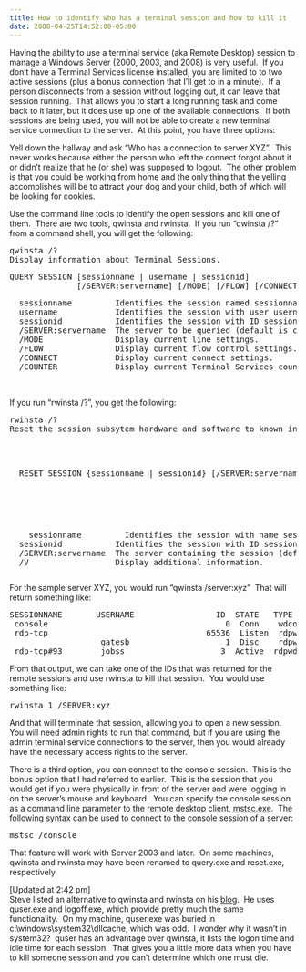 ```yaml
---
title: How to identify who has a terminal session and how to kill it
date: 2008-04-25T14:52:00-05:00
---
```

Having the ability to use a terminal service (aka Remote Desktop) session to manage a Windows Server (2000, 2003, and 2008) is very useful.  If you don&#8217;t have a Terminal Services license installed, you are limited to to two active sessions (plus a bonus connection that I&#8217;ll get to in a minute).  If a person disconnects from a session without logging out, it can leave that session running.  That allows you to start a long running task and come back to it later, but it does use up one of the available connections.  If both sessions are being used, you will not be able to create a new terminal service connection to the server.  At this point, you have three options:

Yell down the hallway and ask &#8220;Who has a connection to server XYZ&#8221;.  This never works because either the person who left the connect forgot about it or didn&#8217;t realize that he (or she) was supposed to logout.  The other problem is that you could be working from home and the only thing that the yelling accomplishes will be to attract your dog and your child, both of which will be looking for cookies.

Use the command line tools to identify the open sessions and kill one of them.  There are two tools, qwinsta and rwinsta.  If you run &#8220;qwinsta /?&#8221; from a command shell, you will get the following:</p> 

<pre>qwinsta /?<br />Display information about Terminal Sessions.</pre>

<pre>QUERY SESSION [sessionname | username | sessionid]<br />              [/SERVER:servername] [/MODE] [/FLOW] [/CONNECT] [/COUNTER]</pre>

<pre>  sessionname         Identifies the session named sessionname.<br />  username            Identifies the session with user username.<br />  sessionid           Identifies the session with ID sessionid.<br />  /SERVER:servername  The server to be queried (default is current).<br />  /MODE               Display current line settings.<br />  /FLOW               Display current flow control settings.<br />  /CONNECT            Display current connect settings.<br />  /COUNTER            Display current Terminal Services counters information.<br /><br />                                 </pre>





If you run &#8220;rwinsta /?&#8221;, you get the following:



<pre>rwinsta /?<br />Reset the session subsytem hardware and software to known initial values. <br />

<p>
  RESET SESSION {sessionname | sessionid} [/SERVER:servername] [/V] <br />
</p>

<p>
    sessionname         Identifies the session with name sessionname.<br />  sessionid           Identifies the session with ID sessionid.<br />  /SERVER:servername  The server containing the session (default is current).<br />  /V                  Display additional information.
</p></pre>





For the sample server XYZ, you would run &#8220;qwinsta /server:xyz&#8221;  That will return something like:



<pre>SESSIONNAME       USERNAME                 ID  STATE   TYPE        DEVICE<br /> console                                     0  Conn    wdcon<br /> rdp-tcp                                 65536  Listen  rdpwd<br />                   gatesb                    1  Disc    rdpwd<br /> rdp-tcp#93        jobss                    3  Active  rdpwd</pre>





From that output, we can take one of the IDs that was returned for the remote sessions and use rwinsta to kill that session.  You would use something like:



<pre>rwinsta 1 /SERVER:xyz</pre>





And that will terminate that session, allowing you to open a new session.  You will need admin rights to run that command, but if you are using the admin terminal service connections to the server, then you would already have the necessary access rights to the server. 



There is a third option, you can connect to the console session.  This is the bonus option that I had referred to earlier.  This is the session that you would get if you were physically in front of the server and were logging in on the server&#8217;s mouse and keyboard.  You can specify the console session as a command line parameter to the remote desktop client, [mstsc.exe](http://technet2.microsoft.com/windowsserver/en/library/f47ce263-f72e-469d-bf14-6605b7f4cce51033.mspx?mfr=true "Creates connections to terminal servers or other remote computers, edits an existing Remote Desktop Connection (.rdp) configuration file, and migrates legacy connection files that were created with Client Connection Manager to new .rdp connection files.").  The following syntax can be used to connect to the console session of a server:



<pre>mstsc /console</pre>



That feature will work with Server 2003 and later.  On some machines, qwinsta and rwinsta may have been renamed to query.exe and reset.exe, respectively.



[Updated at 2:42 pm]  
Steve listed an alternative to qwinsta and rwinsta on his [blog](http://www.stevetrefethen.com/blog/LogoffRemoteDesktopSessionRemotely.aspx "Stevetrefethen.com: Logoff Remote Desktop Session Remotely").  He uses quser.exe and logoff.exe, which provide pretty much the same functionality.  On my machine, quser.exe was buried in c:\windows\system32\dllcache, which was odd.  I wonder why it wasn&#8217;t in system32?  quser has an advantage over qwinsta, it lists the logon time and idle time for each session.  That gives you a little more data when you have to kill someone session and you can&#8217;t determine which one must die.
